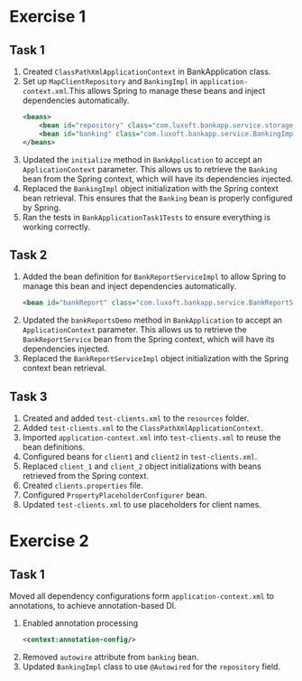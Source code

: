# Exercise 1
## Task 1
1. Created `ClassPathXmlApplicationContext` in BankApplication class.
2. Set up `MapClientRepository` and `BankingImpl` in `application-context.xml`.This allows Spring to manage these beans 
and inject dependencies automatically.
    ```xml
    <beans>
        <bean id="repository" class="com.luxoft.bankapp.service.storage.MapClientRepository"/>
        <bean id="banking" class="com.luxoft.bankapp.service.BankingImpl" autowire="byType"/>
    </beans>
    ```
3. Updated the `initialize` method in `BankApplication` to accept an `ApplicationContext` parameter. This allows us to
retrieve the `Banking` bean from the Spring context, which will have its dependencies injected.
4. Replaced the `BankingImpl` object initialization with the Spring context bean retrieval. This ensures that the
`Banking` bean is properly configured by Spring.
5. Ran the tests in `BankApplicationTask1Tests` to ensure everything is working correctly.

## Task 2
1. Added the bean definition for `BankReportServiceImpl` to allow Spring to manage this bean and inject dependencies
automatically.
   ```xml
   <bean id="bankReport" class="com.luxoft.bankapp.service.BankReportServiceImpl" autowire="byType"/>
   ```
2. Updated the `bankReportsDemo` method in `BankApplication` to accept an `ApplicationContext` parameter. 
This allows us to retrieve the `BankReportService` bean from the Spring context, which will have its dependencies injected.
3. Replaced the `BankReportServiceImpl` object initialization with the Spring context bean retrieval.

## Task 3
1. Created and added `test-clients.xml` to the `resources` folder.
2. Added `test-clients.xml` to the `ClassPathXmlApplicationContext`.
3. Imported `application-context.xml` into `test-clients.xml` to reuse the bean definitions.
4. Configured beans for `client1` and `client2` in `test-clients.xml`.
5. Replaced `client_1` and `client_2` object initializations with beans retrieved from the Spring context.
6. Created `clients.properties` file.
7. Configured `PropertyPlaceholderConfigurer` bean.
8. Updated `test-clients.xml` to use placeholders for client names.

# Exercise 2
## Task 1
Moved all dependency configurations form `application-context.xml` to annotations, to achieve annotation-based DI.
1. Enabled annotation processing
    ```xml
    <context:annotation-config/>
    ```
2. Removed `autowire` attribute from `banking` bean.
3. Updated `BankingImpl` class to use `@Autowired` for the `repository` field.